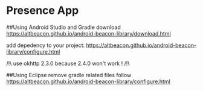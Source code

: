 # Presence App

##Using Android Studio and Gradle
download https://altbeacon.github.io/android-beacon-library/download.html

add depedency to your project: https://altbeacon.github.io/android-beacon-library/configure.html

/!\ use okhttp 2.3.0 because 2.4.0 won't work ! /!\

##Using Eclipse
remove gradle related files
follow https://altbeacon.github.io/android-beacon-library/configure.html
